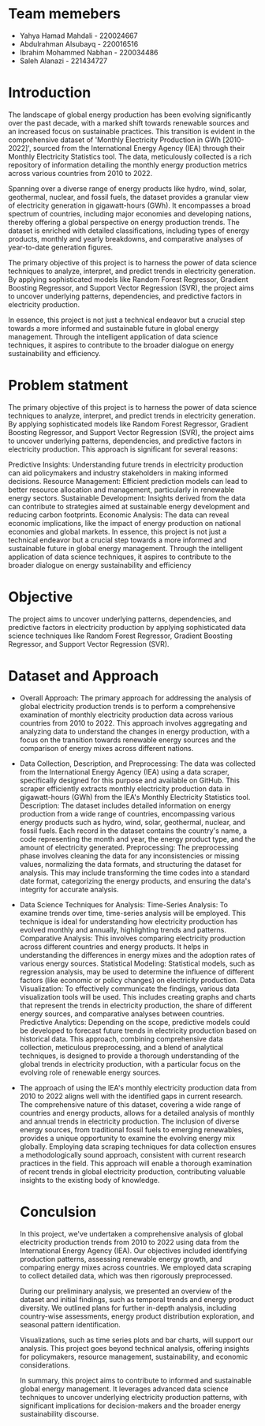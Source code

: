 # Team memebers
* Yahya Hamad Mahdali - 220024667
* Abdulrahman Alsubayq - 220016516
* Ibrahim Mohammed Nabhan - 220034486
* Saleh Alanazi - 221434727

# Introduction 
The landscape of global energy production has been evolving significantly over the past decade, with a marked shift towards renewable sources and an increased focus on sustainable practices. This transition is evident in the comprehensive dataset of 'Monthly Electricity Production in GWh [2010-2022]', sourced from the International Energy Agency (IEA) through their Monthly Electricity Statistics tool. The data, meticulously collected is a rich repository of information detailing the monthly energy production metrics across various countries from 2010 to 2022.

Spanning over a diverse range of energy products like hydro, wind, solar, geothermal, nuclear, and fossil fuels, the dataset provides a granular view of electricity generation in gigawatt-hours (GWh). It encompasses a broad spectrum of countries, including major economies and developing nations, thereby offering a global perspective on energy production trends. The dataset is enriched with detailed classifications, including types of energy products, monthly and yearly breakdowns, and comparative analyses of year-to-date generation figures.

The primary objective of this project is to harness the power of data science techniques to analyze, interpret, and predict trends in electricity generation. By applying sophisticated models like Random Forest Regressor, Gradient Boosting Regressor, and Support Vector Regression (SVR), the project aims to uncover underlying patterns, dependencies, and predictive factors in electricity production.

In essence, this project is not just a technical endeavor but a crucial step towards a more informed and sustainable future in global energy management. Through the intelligent application of data science techniques, it aspires to contribute to the broader dialogue on energy sustainability and efficiency.

# Problem statment
The primary objective of this project is to harness the power of data science techniques to analyze, interpret, and predict trends in electricity generation. By applying sophisticated models like Random Forest Regressor, Gradient Boosting Regressor, and Support Vector Regression (SVR), the project aims to uncover underlying patterns, dependencies, and predictive factors in electricity production. This approach is significant for several reasons:

Predictive Insights: Understanding future trends in electricity production can aid policymakers and industry stakeholders in making informed decisions.
Resource Management: Efficient prediction models can lead to better resource allocation and management, particularly in renewable energy sectors.
Sustainable Development: Insights derived from the data can contribute to strategies aimed at sustainable energy development and reducing carbon footprints.
Economic Analysis: The data can reveal economic implications, like the impact of energy production on national economies and global markets.
In essence, this project is not just a technical endeavor but a crucial step towards a more informed and sustainable future in global energy management. Through the intelligent application of data science techniques, it aspires to contribute to the broader dialogue on energy sustainability and efficiency

# Objective
The project aims to uncover underlying patterns, dependencies, and predictive factors in electricity production by applying sophisticated data science techniques like Random Forest Regressor, Gradient Boosting Regressor, and Support Vector Regression (SVR).

# Dataset and Approach

- Overall Approach: The primary approach for addressing the analysis of global electricity production trends is to perform a comprehensive examination of monthly electricity production data across various countries from 2010 to 2022. This approach involves aggregating and analyzing data to understand the changes in energy production, with a focus on the transition towards renewable energy sources and the comparison of energy mixes across different nations.

- Data Collection, Description, and Preprocessing:
The data was collected from the International Energy Agency (IEA) using a data scraper, specifically designed for this purpose and available on GitHub. This scraper efficiently extracts monthly electricity production data in gigawatt-hours (GWh) from the IEA's Monthly Electricity Statistics tool.
Description: The dataset includes detailed information on energy production from a wide range of countries, encompassing various energy products such as hydro, wind, solar, geothermal, nuclear, and fossil fuels. Each record in the dataset contains the country's name, a code representing the month and year, the energy product type, and the amount of electricity generated.
Preprocessing: The preprocessing phase involves cleaning the data for any inconsistencies or missing values, normalizing the data formats, and structuring the dataset for analysis. This may include transforming the time codes into a standard date format, categorizing the energy products, and ensuring the data's integrity for accurate analysis.


- Data Science Techniques for Analysis:
Time-Series Analysis: To examine trends over time, time-series analysis will be employed. This technique is ideal for understanding how electricity production has evolved monthly and annually, highlighting trends and patterns.
Comparative Analysis: This involves comparing electricity production across different countries and energy products. It helps in understanding the differences in energy mixes and the adoption rates of various energy sources.
Statistical Modeling: Statistical models, such as regression analysis, may be used to determine the influence of different factors (like economic or policy changes) on electricity production.
Data Visualization: To effectively communicate the findings, various data visualization tools will be used. This includes creating graphs and charts that represent the trends in electricity production, the share of different energy sources, and comparative analyses between countries.
Predictive Analytics: Depending on the scope, predictive models could be developed to forecast future trends in electricity production based on historical data.
This approach, combining comprehensive data collection, meticulous preprocessing, and a blend of analytical techniques, is designed to provide a thorough understanding of the global trends in electricity production, with a particular focus on the evolving role of renewable energy sources.

- The approach of using the IEA's monthly electricity production data from 2010 to 2022 aligns well with the identified gaps in current research. The comprehensive nature of this dataset, covering a wide range of countries and energy products, allows for a detailed analysis of monthly and annual trends in electricity production. The inclusion of diverse energy sources, from traditional fossil fuels to emerging renewables, provides a unique opportunity to examine the evolving energy mix globally. Employing data scraping techniques for data collection ensures a methodologically sound approach, consistent with current research practices in the field. This approach will enable a thorough examination of recent trends in global electricity production, contributing valuable insights to the existing body of knowledge.


  # Conculsion

  In this project, we've undertaken a comprehensive analysis of global electricity production trends from 2010 to 2022 using data from the International Energy Agency (IEA). Our objectives included identifying production patterns, assessing renewable energy growth, and comparing energy mixes across countries. We employed data scraping to collect detailed data, which was then rigorously preprocessed.
    
    During our preliminary analysis, we presented an overview of the dataset and initial findings, such as temporal trends and energy product diversity. We outlined plans for further in-depth analysis, including country-wise assessments, energy product distribution exploration, and seasonal pattern identification.
    
    Visualizations, such as time series plots and bar charts, will support our analysis. This project goes beyond technical analysis, offering insights for policymakers, resource management, sustainability, and economic considerations.
    
    In summary, this project aims to contribute to informed and sustainable global energy management. It leverages advanced data science techniques to uncover underlying electricity production patterns, with significant implications for decision-makers and the broader energy sustainability discourse.
